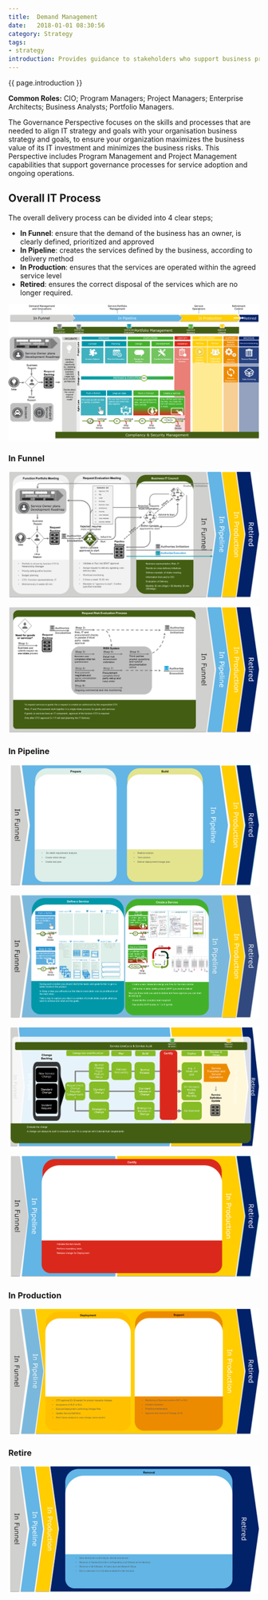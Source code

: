 ```yaml
---
title:  Demand Management
date:   2018-01-01 08:30:56
category: Strategy
tags:
- strategy
introduction: Provides guidance to stakeholders who support business processes with technology, and who are responsible for managing and measuring the resulting business outcomes. Helps stakeholders understand how to update staff skills and organizational processes necessary to ensure business governance in the cloud.
---
```

{{ page.introduction }} 

**Common Roles:** CIO; Program Managers; Project Managers; Enterprise Architects; Business Analysts; Portfolio Managers.

The Governance Perspective focuses on the skills and processes that are needed to align IT strategy and goals with your organisation business strategy and goals, to ensure your organization maximizes the business value of its IT investment and minimizes the business risks.
This Perspective includes Program Management and Project Management capabilities that support governance processes for service adoption and ongoing operations. 

## Overall IT Process
The overall delivery process can be divided into 4 clear steps; 
* **In Funnel**: ensure that the demand of the business has an owner, is clearly defined, prioritized and approved
* **In Pipeline**: creates the services defined by the business, according to delivery method 
* **In Production**: ensures that the services are operated within the agreed service level
* **Retired**: ensures the correct disposal of the services which are no longer required.

![portfolio](/assets/framework/portfolio.png)

### In Funnel
![portfolio](/assets/framework/infunnel.png)

![portfolio](/assets/framework/riskassesment.png)

### In Pipeline
![portfolio](/assets/framework/inpipeline-waterfall.png)

![portfolio](/assets/framework/inpipeline-agile.png)

![portfolio](/assets/framework/changemanagement.png)

![portfolio](/assets/framework/certify.png)

### In Production
![portfolio](/assets/framework/inproduction.png)

### Retire
![portfolio](/assets/framework/retire.png)

